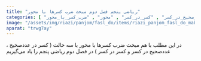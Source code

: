 ```yaml
---
title: "ریاضی پنجم فصل دوم مبحث ضرب کسرها با محور"
categories: [ "فصل_دوم_ریاضی_پنجم" , "آموزش_ابتدایی" , "ریاضی_پنجم" , "ضرب_کسرها" , "کسر_در_عددصحیح" , "عدد_صحیح_در_کسر" , "کسر_در_کسر" , "محور" , "ضرب_کسر_با_محور" ]
image: "/assets/img/riazi/panjom/fasl_do/items/riazi_panjom_fasl_do_mabhas_zarb_kasr_ba_mehvar.jpg"
aparat: "trwg7ay"
---
```


در این مطلب با هم مبحث ضرب کسرها با محور با سه حالت ( کسر در عددصحیح ، عددصحیح در کسر و کسر در کسر ) در فصل دوم ریاضی پنجم را یاد می‌گیریم
